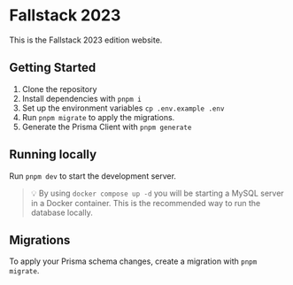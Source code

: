 # Fallstack 2023

This is the Fallstack 2023 edition website.

## Getting Started

1. Clone the repository
2. Install dependencies with `pnpm i`
3. Set up the environment variables `cp .env.example .env`
4. Run `pnpm migrate` to apply the migrations.
5. Generate the Prisma Client with `pnpm generate`

## Running locally

Run `pnpm dev` to start the development server.

> 💡 By using `docker compose up -d` you will be starting a MySQL server in a Docker container. This is the recommended way to run the database locally.

## Migrations

To apply your Prisma schema changes, create a migration with `pnpm migrate`.
